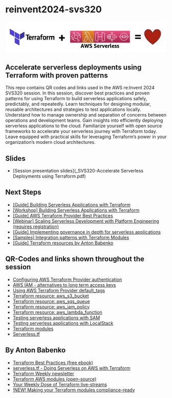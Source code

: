 # reinvent2024-svs320

![](terraform-plus-serverless.png)


## Accelerate serverless deployments using Terraform with proven patterns
This repo contains QR codes and links used in the AWS re:Invent 2024 SVS320 session. In this session, discover best practices and proven patterns for using Terraform to build serverless applications safely, predictably, and repeatedly. Learn techniques for designing modular, reusable architectures and strategies to test applications locally. Understand how to manage ownership and separation of concerns between operations and development teams. Gain insights into efficiently deploying serverless applications to the cloud. Familiarize yourself with open source frameworks to accelerate your serverless journey with Terraform today. Leave equipped with practical skills for leveraging Terraform’s power in your organization’s modern cloud architectures.

## Slides
* [Session presentation slides](_SVS320-Accelerate Serverless Deployments using Terraform.pdf)

## Next Steps
* [[Guide] Building Serverless Applications with Terraform](https://serverlessland.com/content/guides/building-serverless-applications-with-terraform/01-introduction)
* [[Workshop] Building Serverless Applications with Terraform](https://catalog.us-east-1.prod.workshops.aws/workshops/15e690e4-c067-45e9-a72e-dfef1c3678a0/en-US)
* [[Guide] AWS Terraform Provider Best Practices](https://docs.aws.amazon.com/prescriptive-guidance/latest/terraform-aws-provider-best-practices/introduction.html)
* [[Webinar] Scaling Serverless Development with Platform Engineering (requires registration)](https://www.bigmarker.com/techstrong/Scaling-Serverless-Development-With-Platform-Engineering-A-Blueprint-for-Success)
* [[Guide] Implementing governance in depth for serverless applications](https://serverlessland.com/content/service/lambda/guides/governance/1-introduction)
* [[Samples] Integration patterns with Terraform Modules](https://serverlessland.com/patterns?framework=Terraform+%28with+modules%29)
* [[Guide] Terraform resources by Anton Babenko](https://github.com/antonbabenko/terraform-aws-devops)

## QR-Codes and links shown throughout the session
* [Configuring AWS Terraform Provider authentication](https://registry.terraform.io/providers/hashicorp/aws/latest/docs#authentication-and-configuration)
* [AWS IAM - alternatives to long term access keys](https://docs.aws.amazon.com/IAM/latest/UserGuide/security-creds.html#sec-alternatives-to-long-term-access-keys)
* [Using AWS Terraform Provider default_tags](https://registry.terraform.io/providers/hashicorp/aws/latest/docs#default_tags)
* [Terraform resource: aws_s3_bucket](https://registry.terraform.io/providers/hashicorp/aws/latest/docs/resources/s3_bucket)
* [Terraform resource: aws_sqs_queue](https://registry.terraform.io/providers/hashicorp/aws/latest/docs/resources/sqs_queue)
* [Terraform resource: aws_iam_policy](https://registry.terraform.io/providers/hashicorp/aws/latest/docs/resources/iam_policy)
* [Terraform resource: aws_lambda_function](https://registry.terraform.io/providers/hashicorp/aws/latest/docs/resources/lambda_function)
* [Testing serverless applications with SAM](https://aws.amazon.com/blogs/compute/aws-sam-support-for-hashicorp-terraform-now-generally-available)
* [Testing serverless applications with LocalStack](https://www.youtube.com/live/2QYlxx13j5A)
* [Terraform modules](https://developer.hashicorp.com/terraform/language/modules)
* [Serverless.tf](https://serverless.tf)

## By Anton Babenko

* [Terraform Best Practices (free ebook)](https://www.terraform-best-practices.com/)
* [serverless.tf - Doing Serverless on AWS with Terraform](https://serverless.tf)
* [Terraform Weekly newsletter](https://weekly.tf/)
* [Terraform AWS modules (open-source)](https://github.com/terraform-aws-modules)
* [Your Weekly Dose of Terraform live-streams](https://bit.ly/terraform-youtube)
* [!NEW! Making your Terraform modules compliance-ready](https://compliance.tf)
